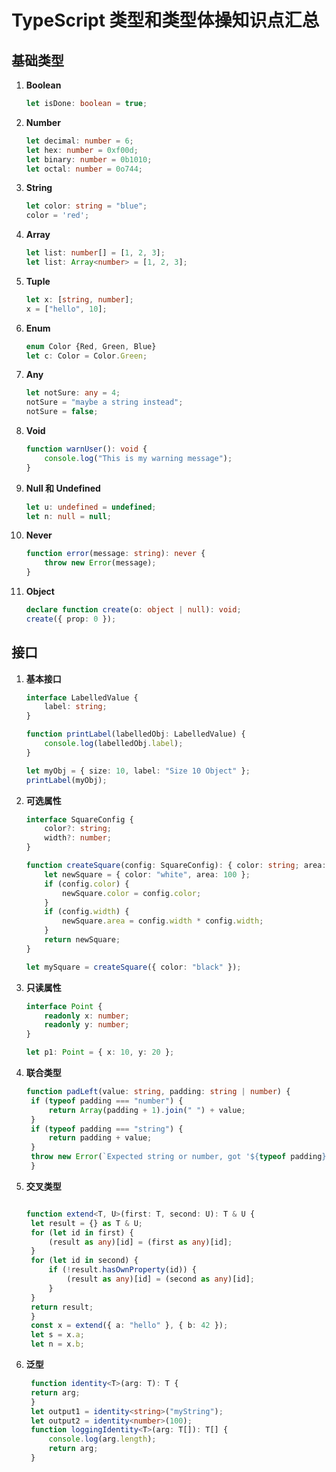 # TypeScript 类型和类型体操知识点汇总

## 基础类型

1. **Boolean**
    ```typescript
    let isDone: boolean = true;
    ```

2. **Number**
    ```typescript
    let decimal: number = 6;
    let hex: number = 0xf00d;
    let binary: number = 0b1010;
    let octal: number = 0o744;
    ```

3. **String**
    ```typescript
    let color: string = "blue";
    color = 'red';
    ```

4. **Array**
    ```typescript
    let list: number[] = [1, 2, 3];
    let list: Array<number> = [1, 2, 3];
    ```

5. **Tuple**
    ```typescript
    let x: [string, number];
    x = ["hello", 10];
    ```

6. **Enum**
    ```typescript
    enum Color {Red, Green, Blue}
    let c: Color = Color.Green;
    ```

7. **Any**
    ```typescript
    let notSure: any = 4;
    notSure = "maybe a string instead";
    notSure = false;
    ```

8. **Void**
    ```typescript
    function warnUser(): void {
        console.log("This is my warning message");
    }
    ```

9. **Null 和 Undefined**
    ```typescript
    let u: undefined = undefined;
    let n: null = null;
    ```

10. **Never**
    ```typescript
    function error(message: string): never {
        throw new Error(message);
    }
    ```

11. **Object**
    ```typescript
    declare function create(o: object | null): void;
    create({ prop: 0 });
    ```

## 接口

1. **基本接口**
    ```typescript
    interface LabelledValue {
        label: string;
    }
    
    function printLabel(labelledObj: LabelledValue) {
        console.log(labelledObj.label);
    }
    
    let myObj = { size: 10, label: "Size 10 Object" };
    printLabel(myObj);
    ```

2. **可选属性**
    ```typescript
    interface SquareConfig {
        color?: string;
        width?: number;
    }
    
    function createSquare(config: SquareConfig): { color: string; area: number } {
        let newSquare = { color: "white", area: 100 };
        if (config.color) {
            newSquare.color = config.color;
        }
        if (config.width) {
            newSquare.area = config.width * config.width;
        }
        return newSquare;
    }
    
    let mySquare = createSquare({ color: "black" });
    ```

3. **只读属性**
    ```typescript
    interface Point {
        readonly x: number;
        readonly y: number;
    }
    
    let p1: Point = { x: 10, y: 20 };
    ```

4. **联合类型**
   ```typescript
   function padLeft(value: string, padding: string | number) {
    if (typeof padding === "number") {
        return Array(padding + 1).join(" ") + value;
    }
    if (typeof padding === "string") {
        return padding + value;
    }
    throw new Error(`Expected string or number, got '${typeof padding}'.`);
    }

5. **交叉类型**
   ```typescript

   function extend<T, U>(first: T, second: U): T & U {
    let result = {} as T & U;
    for (let id in first) {
        (result as any)[id] = (first as any)[id];
    }
    for (let id in second) {
        if (!result.hasOwnProperty(id)) {
            (result as any)[id] = (second as any)[id];
        }
    }
    return result;
    }
    const x = extend({ a: "hello" }, { b: 42 });
    let s = x.a;
    let n = x.b;

6. **泛型**
   ```typescript
    function identity<T>(arg: T): T {
    return arg;
    }
    let output1 = identity<string>("myString");
    let output2 = identity<number>(100);
    function loggingIdentity<T>(arg: T[]): T[] {
        console.log(arg.length);
        return arg;
    }


